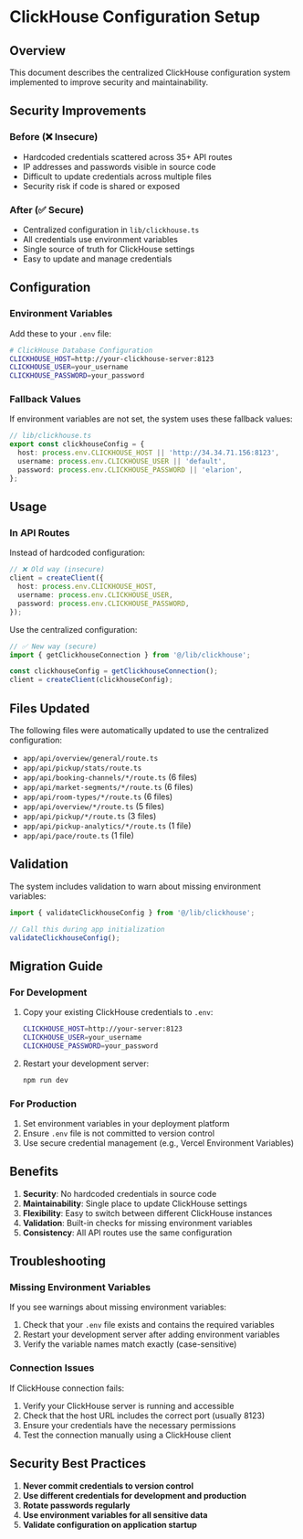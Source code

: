 # ClickHouse Configuration Setup

## Overview

This document describes the centralized ClickHouse configuration system implemented to improve security and maintainability.

## Security Improvements

### Before (❌ Insecure)
- Hardcoded credentials scattered across 35+ API routes
- IP addresses and passwords visible in source code
- Difficult to update credentials across multiple files
- Security risk if code is shared or exposed

### After (✅ Secure)
- Centralized configuration in `lib/clickhouse.ts`
- All credentials use environment variables
- Single source of truth for ClickHouse settings
- Easy to update and manage credentials

## Configuration

### Environment Variables

Add these to your `.env` file:

```bash
# ClickHouse Database Configuration
CLICKHOUSE_HOST=http://your-clickhouse-server:8123
CLICKHOUSE_USER=your_username
CLICKHOUSE_PASSWORD=your_password
```

### Fallback Values

If environment variables are not set, the system uses these fallback values:

```typescript
// lib/clickhouse.ts
export const clickhouseConfig = {
  host: process.env.CLICKHOUSE_HOST || 'http://34.34.71.156:8123',
  username: process.env.CLICKHOUSE_USER || 'default',
  password: process.env.CLICKHOUSE_PASSWORD || 'elarion',
};
```

## Usage

### In API Routes

Instead of hardcoded configuration:

```typescript
// ❌ Old way (insecure)
client = createClient({
  host: process.env.CLICKHOUSE_HOST,
  username: process.env.CLICKHOUSE_USER,
  password: process.env.CLICKHOUSE_PASSWORD,
});
```

Use the centralized configuration:

```typescript
// ✅ New way (secure)
import { getClickhouseConnection } from '@/lib/clickhouse';

const clickhouseConfig = getClickhouseConnection();
client = createClient(clickhouseConfig);
```

## Files Updated

The following files were automatically updated to use the centralized configuration:

- `app/api/overview/general/route.ts`
- `app/api/pickup/stats/route.ts`
- `app/api/booking-channels/*/route.ts` (6 files)
- `app/api/market-segments/*/route.ts` (6 files)
- `app/api/room-types/*/route.ts` (6 files)
- `app/api/overview/*/route.ts` (5 files)
- `app/api/pickup/*/route.ts` (3 files)
- `app/api/pickup-analytics/*/route.ts` (1 file)
- `app/api/pace/route.ts` (1 file)

## Validation

The system includes validation to warn about missing environment variables:

```typescript
import { validateClickhouseConfig } from '@/lib/clickhouse';

// Call this during app initialization
validateClickhouseConfig();
```

## Migration Guide

### For Development

1. Copy your existing ClickHouse credentials to `.env`:
   ```bash
   CLICKHOUSE_HOST=http://your-server:8123
   CLICKHOUSE_USER=your_username
   CLICKHOUSE_PASSWORD=your_password
   ```

2. Restart your development server:
   ```bash
   npm run dev
   ```

### For Production

1. Set environment variables in your deployment platform
2. Ensure `.env` file is not committed to version control
3. Use secure credential management (e.g., Vercel Environment Variables)

## Benefits

1. **Security**: No hardcoded credentials in source code
2. **Maintainability**: Single place to update ClickHouse settings
3. **Flexibility**: Easy to switch between different ClickHouse instances
4. **Validation**: Built-in checks for missing environment variables
5. **Consistency**: All API routes use the same configuration

## Troubleshooting

### Missing Environment Variables

If you see warnings about missing environment variables:

1. Check that your `.env` file exists and contains the required variables
2. Restart your development server after adding environment variables
3. Verify the variable names match exactly (case-sensitive)

### Connection Issues

If ClickHouse connection fails:

1. Verify your ClickHouse server is running and accessible
2. Check that the host URL includes the correct port (usually 8123)
3. Ensure your credentials have the necessary permissions
4. Test the connection manually using a ClickHouse client

## Security Best Practices

1. **Never commit credentials to version control**
2. **Use different credentials for development and production**
3. **Rotate passwords regularly**
4. **Use environment variables for all sensitive data**
5. **Validate configuration on application startup** 